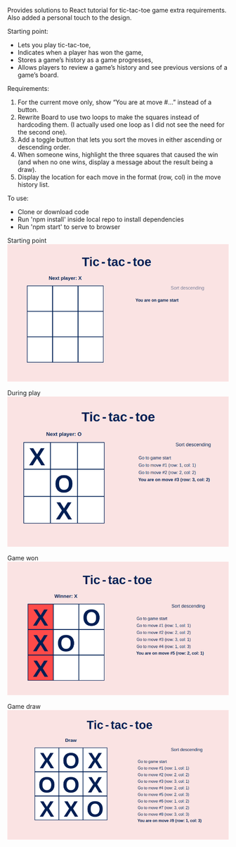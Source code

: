 Provides solutions to React tutorial for tic-tac-toe game extra requirements.
Also added a personal touch to the design.

Starting point:
- Lets you play tic-tac-toe,
- Indicates when a player has won the game,
- Stores a game’s history as a game progresses,
- Allows players to review a game’s history and see previous versions of a game’s board.

Requirements:
1. For the current move only, show “You are at move #…” instead of a button.
2. Rewrite Board to use two loops to make the squares instead of hardcoding them. (I actually used one loop as I did not see the need for the second one).
3. Add a toggle button that lets you sort the moves in either ascending or descending order.
4. When someone wins, highlight the three squares that caused the win (and when no one wins, display a message about the result being a draw).
5. Display the location for each move in the format (row, col) in the move history list.

To use:
- Clone or download code
- Run 'npm install' inside local repo to install dependencies
- Run 'npm start' to serve to browser

Starting point</br>
![alt text](https://github.com/nataliaCodes/react-tic-tac-toe/blob/main/public/1-game-start.png?raw=true)

During play</br>
![alt text](https://github.com/nataliaCodes/react-tic-tac-toe/blob/main/public/2-in-play.png?raw=true)

Game won</br>
![alt text](https://github.com/nataliaCodes/react-tic-tac-toe/blob/main/public/3-winner.png?raw=true)

Game draw</br>
![alt text](https://github.com/nataliaCodes/react-tic-tac-toe/blob/main/public/4-draw.png?raw=true)
